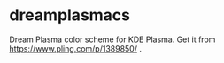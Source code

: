 # dreamplasmacs
Dream Plasma color scheme for KDE Plasma.
Get it from https://www.pling.com/p/1389850/ .
